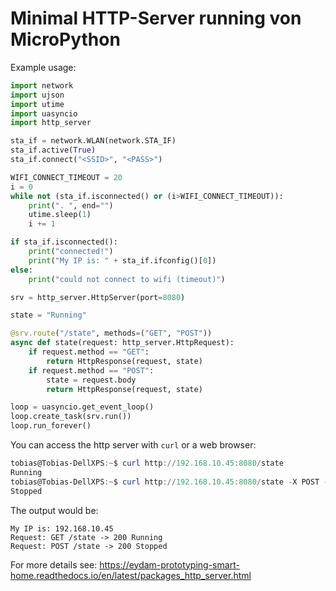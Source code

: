 Minimal HTTP-Server running von MicroPython
===========================================

Example usage:

```python
import network
import ujson
import utime
import uasyncio
import http_server

sta_if = network.WLAN(network.STA_IF)
sta_if.active(True)
sta_if.connect("<SSID>", "<PASS>")

WIFI_CONNECT_TIMEOUT = 20
i = 0
while not (sta_if.isconnected() or (i>WIFI_CONNECT_TIMEOUT)):
    print(". ", end="")
    utime.sleep(1)
    i += 1

if sta_if.isconnected():
    print("connected!")
    print("My IP is: " + sta_if.ifconfig()[0])
else:
    print("could not connect to wifi (timeout)")

srv = http_server.HttpServer(port=8080)

state = "Running"

@srv.route("/state", methods=("GET", "POST"))
async def state(request: http_server.HttpRequest):
    if request.method == "GET":
        return HttpResponse(request, state)
    if request.method == "POST":
        state = request.body
        return HttpResponse(request, state)

loop = uasyncio.get_event_loop()
loop.create_task(srv.run())
loop.run_forever()
```

You can access the http server with `curl` or a web browser:

```powershell
tobias@Tobias-DellXPS:~$ curl http://192.168.10.45:8080/state
Running
tobias@Tobias-DellXPS:~$ curl http://192.168.10.45:8080/state -X POST -d Stopped -H "Content-Type: text/html"
Stopped
```

The output would be:

```
My IP is: 192.168.10.45
Request: GET /state -> 200 Running
Request: POST /state -> 200 Stopped
```

For more details see: https://eydam-prototyping-smart-home.readthedocs.io/en/latest/packages_http_server.html